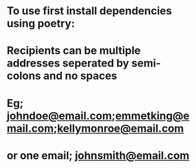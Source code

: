 # To use first install dependencies using poetry: <poetry install>

# Recipients can be multiple addresses seperated by semi-colons and no spaces
# Eg; johndoe@email.com;emmetking@email.com;kellymonroe@email.com
# or one email; johnsmith@email.com

